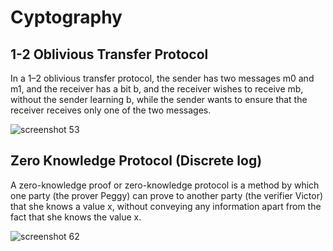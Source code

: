 # Cyptography

## 1-2 Oblivious Transfer Protocol
In a 1–2 oblivious transfer protocol, the sender has two messages m0 and m1, and the receiver has a bit b, and the receiver wishes to receive mb, without the sender learning b, while the sender wants to ensure that the receiver receives only one of the two messages.

![screenshot 53](https://user-images.githubusercontent.com/21243104/38644569-9b3d405c-3dfe-11e8-87cd-33b9873fa9ab.png)

## Zero Knowledge Protocol (Discrete log)
A zero-knowledge proof or zero-knowledge protocol is a method by which one party (the prover Peggy) can prove to another party (the verifier Victor) that she knows a value x, without conveying any information apart from the fact that she knows the value x.

![screenshot 62](https://user-images.githubusercontent.com/21243104/38644812-7d60da16-3dff-11e8-8840-832c711b46e4.png)


